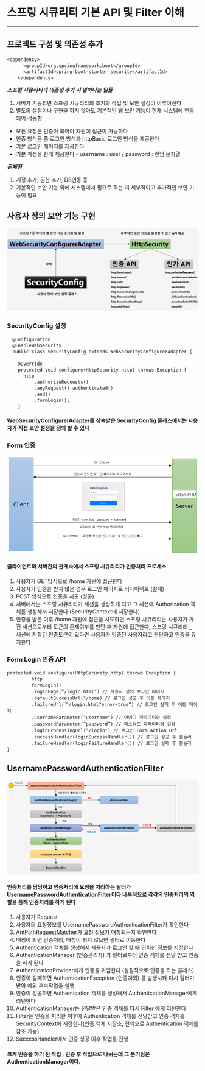 # 스프링 시큐리티 기본 API 및 Filter 이해

- - - 

## 프로젝트 구성 및 의존성 추가

~~~
<dependency>
      <groupId>org.springframework.boot</groupId>
      <artifactId>spring-boot-starter-security</artifactId>
    </dependency>
~~~

***스프링 시큐리티의 의존성 추가 시 일어나는 일들***

1. 서버가 기동되면 스프링 시큐리티의 초기화 작업 및 보안 설정이 이루어진다
2. 별도의 설정이나 구현을 하지 않아도 기본적인 웹 보안 기능이 현재 시스템에 연동되어 작동함

- 모든 요청은 인증이 되어야 자원에 접근이 가능하다
- 인증 방식은 폼 로그인 방식과 httpBasic 로그인 방식을 제공한다
- 기본 로그인 페이지를 제공한다
- 기본 계정을 한개 제공한다 - username : user / password : 랜덤 문자열

***문제점***

1. 계정 추가, 권한 추가, DB연동 등
2. 기본적인 보안 기능 외에 시스템에서 필요로 하는 더 세부적이고 추가적인 보안 기능이 필요

## 사용자 정의 보안 기능 구현
![img.png](img.png)
### SecurityConfig 설정

~~~
  @Configuration
  @EnableWebSecurity
  public class SecurityConfig extends WebSecurityConfigurerAdapter {

    @Override
    protected void configure(HttpSecurity http) throws Exception { 
      http
          .authorizeRequests()
          .anyRequest().authenticated()
          .and()
          .formLogin();
    }
~~~

#### WebSecurityConfigurerAdapter를 상속받은 SecurityConfig 클래스에서는 사용자가 직접 보안 설정을 정의 할 수 있다
### Form 인증
![img_1.png](img_1.png)
#### 클라이언트와 서버간의 관계속에서 스프링 시큐리티가 인증처리 프로세스
1. 사용자가 GET방식으로 /home 자원에 접근한다
2. 사용자가 인증을 받지 않은 경우 로그인 페이지로 리다이렉트 (실패)
3. POST 방식으로 인증을 시도 (성공)
4. 서버에서는 스프링 시큐리티가 세션을 생성하게 되고 그 세션에 Authorization 객체를 생성해서 저장한다 (SecurityContext에 저장한다)
5. 인증을 받은 이후 /home 자원에 접근을 시도하면 스프링 시큐리티는 사용자가 가진 세션으로부터 토큰의 존재여부를 판단 후 자원에 접근한다, 스프링 시큐리티는 세션에 저장된
   인증토큰이 있다면 사용자가 인증된 사용자라고 판단하고 인증을 유지한다

### Form Login 인증 API

~~~
protected void configure(HttpSecurity http) throws Exception {
         http
         formLogin()
         .loginPage(“/login.html") // 사용자 정의 로그인 페이지
         .defaultSuccessUrl("/home) // 로그인 성공 후 이동 페이지
         .failureUrl(＂/login.html?error=true“) // 로그인 실패 후 이동 페이지
         .usernameParameter("username") // 아이디 파라미터명 설정
         .passwordParameter(“password”) // 패스워드 파라미터명 설정
         .loginProcessingUrl(“/login") // 로그인 Form Action Url
         .successHandler(loginSuccessHandler()) // 로그인 성공 후 핸들러
         .failureHandler(loginFailureHandler()) // 로그인 실패 후 핸들러
}
~~~

## UsernamePasswordAuthenticationFilter
![img_2.png](img_2.png)
#### 인증처리를 담당하고 인증처리에 요청을 처리하는 필터가 UsernamePasswordAuthenticationFilter이다 내부적으로 각각의 인증처리의 역할을 통해 인증처리를 하게 된다
1. 사용자가 Request
2. 사용자의 요청정보를 UsernamePasswordAuthenticationFilter가 확인한다
3. AntPathRequestMatcher가 요청 정보가 매칭되는지 확인한다
4. 매칭이 되면 인증처리, 매칭이 되지 않으면 필터로 이동한다
5. Authentication 객체를 생성해서 사용자가 로그인 할 때 입력한 정보를 저장한다
6. AuthenticationManager (인증관리자) 가  필터로부터 인증 객체를 전달 받고 인증을 하게 된다
7. AuthenticationProvider에게 인증을 위임한다 (실질적으로 인증을 하는 클래스)
8. 인증이 실패하면 AuthenticationException (인증예외) 를 발생시켜 다시 필터가 받아 예외 후속작업을 실행
9. 인증이 성공하면 Authentication 객체를 생성해서 AuthenticationManager에게 리턴한다
10. AuthenticationManager는 전달받은 인증 객체를 다시 Filter 에게 리턴한다
11. Filter는 인증을 처리한 이후에 Authentication 객체를 전달받고 인증 객체를 SecurityContext에 저장한다(인증 객체 저장소, 전역으로 Authentication 객체를 참조 가능)
12. SuccessHandler에서 인증 성공 이후 작업를 진행

#### 크게 인증을 하기 전 작업 , 인증 후 작업으로 나뉘는데 그 분기점은 AuthenticationManager이다.

